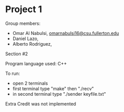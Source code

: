 # Project 1

Group members:
 - Omar Al Nabulsi, omarnabulsi16@csu.fullerton.edu
 - Daniel Lazo, 
 - Alberto Rodriguez,
 
Section #2

Program language used: C++

To run:
 - open 2 terminals
 - first terminal type "make" then "./recv" 
 - in second terminal type "./sender keyfile.txt"

Extra Credit was not implemented
